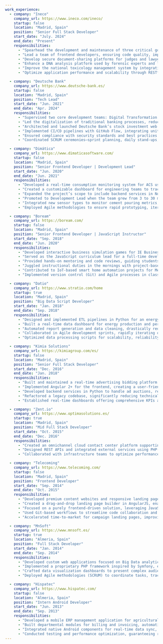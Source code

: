 ```yaml
---
work_experience:
  - company: "Ineco"
    company_url: https://www.ineco.com/ineco/
    startup: false
    location: "Madrid, Spain"
    position: "Senior Full Stack Developer"
    start_date: "July. 2024"
    end_date: "Present"
    responsibilities:
      - "Spearhead the development and maintenance of three critical government-facing applications for the Spanish Ministry of Justice and the National Institute of Toxicology, utilizing Vue.js (JavaScript) for the frontend and Spring Boot (Java) for the backend."
      - "Lead a team of frontend developers, ensuring code quality, implementing Agile best practices, and overseeing project milestones and deliverables."
      - "Develop secure document-sharing platforms for judges and lawyers to exchange evidence, with an emphasis on confidentiality and compliance."
      - "Enhance a DNA analysis platform used by forensic experts and laboratories to process genetic markers, supporting large-scale data ingestion and real-time reporting."
      - "Improve the national toxicology management system by integrating pharmaceutical and chemical data, guaranteeing EU regulatory compliance and providing standardized protocols for poisoning incidents."
      - "Optimize application performance and scalability through RESTful APIs, microservices architecture, and continuous integration/continuous deployment (CI/CD) pipelines."

  - company: "Deutsche Bank"
    company_url: https://www.deutsche-bank.es/
    startup: false
    location: "Madrid, Spain"
    position: "Tech Lead"
    start_date: "Jun. 2021"
    end_date: "Apr. 2024"
    responsibilities:
      - "Supervised two core development teams: Digital Transformation and Stock Investment Platforms, incorporating frameworks like Angular (12–17) and Vue 2."
      - "Led the digitalization of traditional banking processes, reducing operational overhead and improving transaction speed through automated workflows."
      - "Architected and launched Deutsche Bank’s stock investment web platform, enabling corporate and retail customers to manage multi-market share portfolios."
      - "Implemented CI/CD pipelines with GitHub Flow, integrating unit and end-to-end testing for reliable software releases."
      - "Ensured compliance with security standards and best practices in collaboration with cross-functional teams, including DevOps and QA."
      - "Coordinated SCRUM ceremonies—sprint planning, daily stand-ups, and retrospectives—while serving as primary client liaison for technical discussions."

  - company: "Dimática"
    company_url: https://www.dimaticasoftware.com/
    startup: false
    location: "Madrid, Spain"
    position: "Senior Frontend Developer | Development Lead"
    start_date: "Jun. 2020"
    end_date: "Jun. 2021"
    responsibilities:
      - "Developed a real-time consumption monitoring system for ACS using Angular and Node.js, optimizing the usage of electricity and water in large-scale construction projects (e.g., Berlin Metro)."
      - "Created a customizable dashboard for engineering teams to track and analyze data from on-site sensors, improving resource allocation and reducing costs."
      - "Expanded the project’s scope to include backend services in Node.js, handling data ingestion, analytics, and RESTful API design."
      - "Promoted to Development Lead when the team grew from 3 to 30 members, overseeing sprint planning, code reviews, and cross-team communication."
      - "Integrated new sensor types to monitor cement pouring metrics, enabling data-driven decisions during critical construction phases."
      - "Employed Agile methodologies to ensure rapid prototyping, iterative development, and seamless scaling across various construction sites."

  - company: "Boream"
    company_url: https://boream.com/
    startup: false
    location: "Madrid, Spain"
    position: "Senior Frontend Developer | JavaScript Instructor"
    start_date: "Sep. 2018"
    end_date: "Jun. 2020"
    responsibilities:
      - "Developed interactive business simulation games for IE Business School using Vue.js, enabling students to explore pricing and R&D strategies in oil and airline markets."
      - "Served as the JavaScript curriculum lead for a full-time development Bootcamp, teaching Angular, Node.js, and modern ES6+ best practices to beginners."
      - "Provided hands-on mentoring and code reviews, guiding students to build real-world web applications and fostering a strong foundation in full-stack development."
      - "Juggled instructional duties in the mornings with project-based work in the afternoons, ensuring high-quality deliverables for IE Business School’s digital initiatives."
      - "Contributed to IoT-based smart home automation projects for Mercadona, collaborating with cross-functional teams to integrate devices and data analytics."
      - "Implemented version control (Git) and Agile processes in classroom projects to mirror industry standards."

  - company: "Datio"
    company_url: https://www.stratio.com/home
    startup: true
    location: "Madrid, Spain"
    position: "Big Data Script Developer"
    start_date: "Jan. 2018"
    end_date: "Sep. 2018"
    responsibilities:
      - "Designed and implemented ETL pipelines in Python for an energy enterprise managing wind turbines and solar plants, leveraging large-scale data sources."
      - "Built a real-time data dashboard for energy production and performance metrics, enabling proactive decision-making and anomaly detection."
      - "Automated report generation and data cleaning, drastically reducing manual workload and enhancing operational efficiency."
      - "Collaborated in Agile development sprints, rapidly iterating on new features and data analytical methods."
      - "Optimized data processing scripts for scalability, reliability, and minimal downtime, improving the overall system throughput."

  - company: "Kimia Solutions"
    company_url: https://kimiagroup.com/es/
    startup: false
    location: "Madrid, Spain"
    position: "Senior Full Stack Developer"
    start_date: "Dec. 2016"
    end_date: "Jan. 2018"
    responsibilities:
      - "Built and maintained a real-time advertising bidding platform (similar to Google AdSense), enabling dynamic ad placements and campaign optimization."
      - "Implemented Angular 2+ for the frontend, creating a user-friendly interface with advanced analytics, bidding controls, and reporting modules."
      - "Developed backend services in Python to handle ad auctions, real-time bidding algorithms, and campaign automation."
      - "Refactored a legacy codebase, significantly reducing technical debt, enhancing performance, and improving maintainability."
      - "Established real-time dashboards offering comprehensive KPIs and analytics, driving data-based decisions for clients."

  - company: "Zent.io"
    company_url: https://www.optimasolutions.es/
    startup: true
    location: "Madrid, Spain"
    position: "Mid Full Stack Developer"
    start_date: "Oct. 2015"
    end_date: "Dec. 2016"
    responsibilities:
      - "Created an omnichannel cloud contact center platform supporting inbound and outbound interactions via voice, chat, and email."
      - "Designed REST APIs and integrated external services using PHP-Laravel and Angular, supporting real-time communications and multi-tenant architecture."
      - "Collaborated with infrastructure teams to optimize performance and scalability, handling spikes in concurrent user sessions."

  - company: "Telecoming"
    company_url: https://www.telecoming.com/
    startup: false
    location: "Madrid, Spain"
    position: "Frontend Developer"
    start_date: "Sep. 2014"
    end_date: "Oct. 2015"
    responsibilities:
      - "Developed premium content websites and responsive landing pages, ensuring compliance with telecom providers’ stringent UX and design standards."
      - "Created a drag-and-drop landing page builder in AngularJS, enabling marketers and designers to swiftly deploy functional pages with minimal technical overhead."
      - "Focused on a purely frontend-driven solution, leveraging JavaScript frameworks for modular, reusable UI components without the need for a dedicated backend."
      - "Used Git-based workflows to streamline code collaboration and version control across design and development teams."
      - "Accelerated time-to-market for campaign landing pages, improving the efficiency of marketing initiatives."

  - company: "MnSoft"
    company_url: https://www.mnsoft.es/
    startup: true
    location: "Almeria, Spain"
    position: "Full Stack Developer"
    start_date: "Jan. 2014"
    end_date: "Sep. 2014"
    responsibilities:
      - "Developed custom web applications focused on Big Data analytics, particularly targeting Twitter and YouTube insights for marketing campaigns."
      - "Implemented a proprietary PHP framework inspired by Symfony, enabling rapid development and standardized code practices."
      - "Crafted data visualization dashboards to present complex audience metrics, boosting client engagement and advertising ROI."
      - "Deployed Agile methodologies (SCRUM) to coordinate tasks, track progress, and adapt quickly to shifting project requirements."

  - company: "Hispatec"
    company_url: https://www.hispatec.com/
    startup: false
    location: "Almeria, Spain"
    position: "Intern Android Developer"
    start_date: "Jun. 2013"
    end_date: "Sep. 2013"
    responsibilities:
      - "Developed a mobile ERP management application for agricultural businesses, boosting on-site workforce productivity through streamlined processes."
      - "Built departmental modules for billing and invoicing, automating financial operations and reducing manual data entry."
      - "Integrated native Android components for real-time data sync, ensuring a seamless user experience across mobile devices."
      - "Conducted testing and performance optimization, guaranteeing reliability under variable network conditions."
---
```

